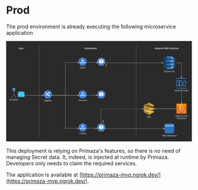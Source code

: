 # Prod

The prod environment is already executing the following microservice application

![image](../imgs/demo-app-architecture.png)

This deployment is relying on Primaza's features, so there is no need of managing Secret data.
It, indeed, is injected at runtime by Primaza.
Developers only needs to claim the required services.

The application is available at [https://primaza-mvp.ngrok.dev/](https://primaza-mvp.ngrok.dev/).
